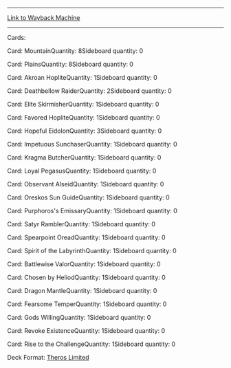 
---
[Link to Wayback Machine](https://web.archive.org/web/20150719183903/http://magic.wizards.com/en/articles/decks/stephan-schwarz-2014-12-11)

[_metadata_:generator]:- "Drupal 7 (http://drupal.org)"
[_metadata_:node]:- "318016"
[_metadata_:publish_date]:- "2014-12-11"
[_metadata_:source]:- "article"
[_metadata_:title]:- "Stephan Schwarz"
[_metadata_:wayback_capture_timestamp]:- "2015-07-19 18:39:03"
[_metadata_:wayback_raw_url]:- "https://web.archive.org/web/20150719183903id_/http://magic.wizards.com/en/articles/decks/stephan-schwarz-2014-12-11"
[_metadata_:wayback_url]:- "http://magic.wizards.com/en/articles/decks/stephan-schwarz-2014-12-11"
---





Cards: 

Card: MountainQuantity: 8Sideboard quantity: 0 



Card: PlainsQuantity: 8Sideboard quantity: 0 



Card: Akroan HopliteQuantity: 1Sideboard quantity: 0 



Card: Deathbellow RaiderQuantity: 2Sideboard quantity: 0 



Card: Elite SkirmisherQuantity: 1Sideboard quantity: 0 



Card: Favored HopliteQuantity: 1Sideboard quantity: 0 



Card: Hopeful EidolonQuantity: 3Sideboard quantity: 0 



Card: Impetuous SunchaserQuantity: 1Sideboard quantity: 0 



Card: Kragma ButcherQuantity: 1Sideboard quantity: 0 



Card: Loyal PegasusQuantity: 1Sideboard quantity: 0 



Card: Observant AlseidQuantity: 1Sideboard quantity: 0 



Card: Oreskos Sun GuideQuantity: 1Sideboard quantity: 0 



Card: Purphoros's EmissaryQuantity: 1Sideboard quantity: 0 



Card: Satyr RamblerQuantity: 1Sideboard quantity: 0 



Card: Spearpoint OreadQuantity: 1Sideboard quantity: 0 



Card: Spirit of the LabyrinthQuantity: 1Sideboard quantity: 0 



Card: Battlewise ValorQuantity: 1Sideboard quantity: 0 



Card: Chosen by HeliodQuantity: 1Sideboard quantity: 0 



Card: Dragon MantleQuantity: 1Sideboard quantity: 0 



Card: Fearsome TemperQuantity: 1Sideboard quantity: 0 



Card: Gods WillingQuantity: 1Sideboard quantity: 0 



Card: Revoke ExistenceQuantity: 1Sideboard quantity: 0 



Card: Rise to the ChallengeQuantity: 1Sideboard quantity: 0 

Deck Format: [Theros Limited](/en/deck-format/theros-limited)


 

 

